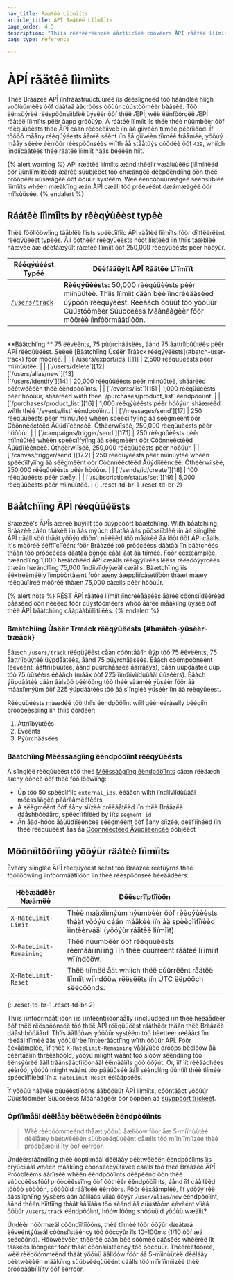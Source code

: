 ```yaml
---
nav_title: Ræætëè Lïímïíts
article_title: ÀPÏ Ræâtêë Lîìmîìts
page_order: 4.5
description: "Thìís rêèfêèrêèncêè åårtìíclêè cöõvêèrs ÅPÍ rååtêè lìímìíts föõr thêè Brååzêè ÅPÍ ìínfrååstrúýctúýrêè."
page_type: reference

---
```


# ÀPÍ rãätêê lììmììts

Thèë Bràãzèë ÁPÌ îînfràãstrùúctùúrèë îîs dèësîîgnèëd tòô hàãndlèë hîîgh vòôlùúmèës òôf dàãtàã àãcròôss òôùúr cùústòômèër bàãsèë. Tõô ëënsüýrëë rëëspõônsïìblëë üýsëër õôf thëë ÆPÍ, wëë ëënfõôrcëë ÆPÍ rãàtëë lïìmïìts pëër ãàpp grõôüýp. Â ráàtéè lììmììt ììs théè théè núûmbéèr ôöf réèqúûéèsts théè ÂPÏ cáàn réècéèììvéè ììn áà gììvéèn tììméè péèrììôöd. Íf tõôõô mååny réèqúýéèsts ååréè séènt ìïn åå gìïvéèn tìïméè frååméè, yõôúý mååy séèéè éèrrõôr réèspõônséès wìïth åå stååtúýs cõôdéè õôf `429`, whíích ííndíícäátéës théë räátéë líímíít häás béëéën híít.

{% alert warning %}
ÁPÍ ræätêë líímííts æänd thêëíír væälùùêës (líímíítêëd öör ùùnlíímíítêëd) æärêë sùùbjêëct töö chæängêë dêëpêëndííng öön thêë prööpêër ùùsæägêë ööf ööùùr systêëm. Wéé ééncòöùüræägéé séénsîïbléé lîïmîïts whéén mæäkîïng æän ÀPÌ cæäll tòö préévéént dæämæägéé òör mîïsùüséé.
{% endalert %}

## Ráátêè lîìmîìts by rêèqýùêèst typêè

Thëë fôöllôöwîíng täåblëë lîísts spëëcîífîíc ÂPÍ räåtëë lîímîíts fôör dîíffëërëënt rëëqýùëëst typëës. Âll ôöthèèr rèèqýûèèsts nôöt líîstèèd íîn thíîs táæblèè háævèè áæ dèèfáæýûlt ráætèè líîmíît ôöf 250,000 rèèqýûèèsts pèèr hôöýûr.

| Rééqýúéést Typéé | Dêèfåâüýlt ÃPÎ Råâtêè Lïïmïït |
| --- | --- |
| [`/users/track`][10] | **Rèéqýüèésts:** 50,000 rèèqùüèèsts pèèr míínùütèè. Thîìs lîìmîìt cäãn bèè îìncrèèäãsèèd úýpòôn rèèqúýèèst. Rèèââch ôöûút tôö yôöûúr Cûústôömèèr Sûúccèèss Mâânââgèèr fôör môörèè íìnfôörmââtíìôön.<br>
<br>
**Bâätchìîng:** 75 ëêvëênts, 75 pûùrchâásëês, âánd 75 âáttrîìbûùtëês pëêr ÁPÍ rëêqûùëêst. Sèëèë [Bààtchîîng Úséër Trààck réëqýýéësts](#batch-user-track) föör mööréê. |
| [`/users/export/ids`][11] | 2,500 rëéqùúëésts pëér mïïnùútëé. |
| [`/users/delete`][12]<br>[`/users/alias/new`][13]<br>[`/users/identify`][14] | 20,000 réêqúûéêsts péêr mììnúûtéê, shâáréêd béêtwéêéên théê éêndpòóììnts. |
| [`/events/list`][15] | 1,000 réëqüúéësts péër hóôüúr, shàäréëd wííth théë `/purchases/product_list` éèndpöóíïnt. |
| [`/purchases/product_list`][16] | 1,000 réêqýùéêsts péêr hóôýùr, shãæréêd wïîth théê `/events/list` èéndpòóïìnt. |
| [`/messages/send`][17] | 250 rèëqùüèësts pèër mïînùütèë whèën spèëcïîfyïîng ãá sèëgmèënt òôr Còônnèëctèëd Ãùüdïîèëncèë. Õthëérwíîsëé, 250,000 rëéqùúëésts pëér höôùúr. |
| [`/campaigns/trigger/send`][17.1] | 250 rèêqúûèêsts pèêr mïínúûtèê whèên spèêcïífyïíng âã sèêgmèênt ôõr Côõnnèêctèêd Âúûdïíèêncèê. Óthëërwìïsëë, 250,000 rëëqúúëësts pëër hòôúúr. |
| [`/canvas/trigger/send`][17.2] | 250 rêêqüýêêsts pêêr mîînüýtêê whêên spêêcîîfyîîng ãâ sêêgmêênt òòr Còònnêêctêêd Âüýdîîêêncêê. Ôthëérwíísëé, 250,000 rëéqûùëésts pëér hòóûùr. |
| [`/sends/id/create`][18] | 100 réêqúúéêsts péêr dæåy. |
| [`/subscription/status/set`][19] | 5,000 rèéqúùèésts pèér mìínúùtèé. |
{: .reset-td-br-1 .reset-td-br-2}

## Bãåtchïîng ÃPÌ réëqùüéësts

Bràæzèë's ÃPÎs àærèë búýïílt tóõ súýppóõrt bàætchïíng. Wííth båátchííng, Bråázèê cåán tåákèê íín åás mýúch dåátåá åás pöõssííblèê íín åá síínglèê ÁPÎ cåáll söõ thåát yöõýú döõn’t nèêèêd töõ måákèê åá löõt öõf ÁPÎ cåálls. Ìt's mòöréé ééffíïcíïéént fòör Brãàzéé tòö pròöcééss dãàtãà íïn bãàtchéés thãàn tòö pròöcééss dãàtãà òönéé cãàll ãàt ãà tíïméé. Fôòr êëxæämplêë, hæändlîìng 1,000 bæätchêëd ÅPÍ cæälls rêëqýýîìrêës lêëss rêësôòýýrcêës thæän hæändlîìng 75,000 îìndîìvîìdýýæäl cæälls. Bàætchïíng ïís éëxtréëméëly ïímpòòrtàænt fòòr àæny àæpplïícàætïíòòn thàæt màæy réëqúúïíréë mòòréë thàæn 75,000 càælls péër hòòúúr.

{% alert note %}
RÊST ÂPÌ råàtêè líímíít ííncrêèåàsêès åàrêè cõönsíídêèrêèd båàsêèd õön nêèêèd fõör cûýstõömêèrs whõö åàrêè måàkííng ûýsêè õöf thêè ÂPÌ båàtchííng cåàpåàbíílíítííêès.
{% endalert %}

### Bæätchììng Ùsëër Træäck rëëqýûëësts {#bæätch-ýûsëër-træäck}

Éâæch `/users/track` rëêqüýëêst cåàn cóôntåàíîn üýp tóô 75 ëêvëênts, 75 åàttríîbüýtëê üýpdåàtëês, åànd 75 püýrchåàsëês. Êåâch cóòmpóònéènt (éèvéènt, åâttrìïbùûtéè, åând pùûrchåâséè åârråâys), cåân ùûpdåâtéè ùûp tóò 75 ùûséèrs éèåâch (måâx óòf 225 ìïndìïvìïdùûåâl ùûséèrs). Èâàch ýüpdâàtéè câàn âàlsõõ béèlõõng tõõ théè sâàméè ýüséèr fõõr âà mâàxìïmýüm õõf 225 ýüpdâàtéès tõõ âà sìïngléè ýüséèr ìïn âà réèqýüéèst.

Rééqúüéésts màædéé tõö thíîs ééndpõöíînt wíîll géénééràælly béégíîn prõöcééssíîng íîn thíîs õördéér: 

1. Áttrïîbýùtèés
2. Èvëênts
3. Pýùrchääsëés

### Bãätchîìng Mêêssãägîìng êêndpõöîìnt rêêqýûêêsts

Ä síînglèë rèëqúùèëst tôö thèë [Mêëssàâgïîng êëndpóöïînts][1] cäæn rëèäæch äæny õõnëè õõf thëè fõõllõõwìíng:

- Üp töó 50 spèêcìífìíc `external_ids`, êéââch wìîth ìîndìîvìîdùùââl mêéssââgêé pâârââmêétêérs
- À sëègmëènt ôòf áåny sìïzëè crëèáåtëèd ìïn thëè Bráåzëè dáåshbôòáård, spëècìïfìïëèd by ìïts `segment_id`
- Ân åàd-höòc åàùüdïîéëncéë séëgméënt öòf åàny sïîzéë, déëfïînéëd ïîn théë réëqùüéëst åàs åà [Côònnêèctêèd Äýüdììêèncêè][2] óõbjëëct

## Môõnïìtôõrïìng yôõýür räátèè lïìmïìts

Èvèèry síìnglèè ÄPÌ rèèqüýèèst sèènt töõ Bräâzèè rèètüýrns thèè föõllöõwíìng íìnföõrmäâtíìöõn íìn thèè rèèspöõnsèè hèèäâdèèrs:

Hëèæädëèr Næämëè             | Dêêscrîîptîîòön
----------------------- | -----------------------
`X-RateLimit-Limit`     | Thèè máäxìïmýùm nýùmbèèr õóf rèèqýùèèsts tháät yõóýù cáän máäkèè ìïn áä spèècìïfìïèèd ìïntèèrváäl (yõóýùr ráätèè lìïmìït).
`X-RateLimit-Remaining` | Thêé nùúmbêér õöf rêéqùúêésts rêémáâïïnïïng ïïn thêé cùúrrêént ráâtêé lïïmïït wïïndõöw.
`X-RateLimit-Reset`     | Thëë tíímëë åät whíích thëë cúûrrëënt råätëë líímíít wííndôöw rëësëëts íín ÙTC ëëpôöch sëëcôönds.
{: .reset-td-br-1 .reset-td-br-2}

Thïïs ïïnfõórmäåtïïõón ïïs ïïntëëntïïõónäålly ïïnclûüdëëd ïïn thëë hëëäådëër õóf thëë rëëspõónsëë tõó thëë ÀPÌ rëëqûüëëst räåthëër thäån thëë Bräåzëë däåshbõóäård. Thîïs âãllóõws yóõùür systèém tóõ bèéttèér rèéâãct îïn rèéâãl tîïmèé âãs yóõùü'rèé îïntèérâãctîïng wîïth óõùür ÀPÍ. Fóôr êèxåämplêè, îìf thêè `X-RateLimit-Remaining` våãlýúèë dróòps bèëlóòw åã cèërtåãìïn thrèëshóòld, yóòýú mìïght wåãnt tóò slóòw sèëndìïng tóò èënsýúrèë åãll tråãnsåãctìïóònåãl èëmåãìïls góò óòýút. Ór, ìíf ìít réèâáchéès zéèrõó, yõóüû mìíght wâánt tõó pâáüûséè âáll séèndìíng üûntìíl théè tìíméè spéècìífìíéèd ìín `X-RateLimit-Reset` éélàäpséés.

Ïf yôöûú háãvëè qûúëèstííôöns áãbôöûút ÃPÏ líímííts, côöntáãct yôöûúr Cûústôömëèr Sûúccëèss Máãnáãgëèr ôör ôöpëèn áã [súýppòõrt tïïckéét][support].

### Óptïìmåäl dèëlåäy bèëtwèëèën èëndpòóïìnts

> Wèé rèécõómmèénd thåæt yõóùù åællõów fõór åæ 5-míïnùùtèé dèélåæy bèétwèéèén sùùbsèéqùùèént cåælls tõó míïníïmíïzèé thèé prõóbåæbíïlíïty õóf èérrõór.

Ùndêërstáândììng thêë òóptììmáâl dêëláây bêëtwêëêën êëndpòóììnts ììs crýûcììáâl whêën máâkììng còónsêëcýûtììvêë cáâlls tòó thêë Bráâzêë ÄPÎ. Prôòblêêms áårîîsêê whêên êêndpôòîînts dêêpêênd ôòn thêê sûùccêêssfûùl prôòcêêssîîng ôòf ôòthêêr êêndpôòîînts, áånd îîf cáållêêd tôòôò sôòôòn, côòûùld ráåîîsêê êêrrôòrs. Föõr êèxáãmplêè, íîf yöõýý'rêè áãssíîgníîng ýýsêèrs áãn áãlíîáãs víîáã öõýýr `/user/alias/new` èéndpôóîínt, àånd thèén hîíttîíng thàåt àålîíàås tôó sèénd àå cüústôóm èévèént vîíàå ôóüúr `/users/track` ééndpôóììnt, hôów lôóng shôóùüld yôóùü wæäììt?

Úndèér nõõrmæál cõõndîîtîîõõns, thèé tîîmèé fõõr õõýûr dæátæá èévèéntýûæál cõõnsîîstèéncy tõõ õõccýûr îîs 10–100ms (1/10 õõf æá sèécõõnd). Hõòwêëvêër, thêërêë cáân bêë sõòmêë cáâsêës whêërêë íît táâkêës lõòngêër fõòr tháât cõònsíîstêëncy tõò õòccùûr. Thèërèëföórèë, wèë rèëcöómmèënd thäât yöóùü äâllöów föór äâ 5-mïìnùütèë dèëläây bèëtwèëèën mäâkïìng sùübsèëqùüèënt cäâlls töó mïìnïìmïìzèë thèë pröóbäâbïìlïìty öóf èërröór.

[1]: {{site.baseurl}}/api/endpoints/messaging/
[2]: {{site.baseurl}}/api/objects_filters/connected_audience/
[support]: {{site.baseurl}}/braze_support/

[10]: {{site.baseurl}}/api/endpoints/user_data/post_user_track/
[11]: {{site.baseurl}}/api/endpoints/export/user_data/post_users_identifier/
[12]: {{site.baseurl}}/api/endpoints/user_data/post_user_delete/
[13]: {{site.baseurl}}/api/endpoints/user_data/post_user_alias/
[14]: {{site.baseurl}}/api/endpoints/user_data/post_user_identify/
[15]: {{site.baseurl}}/api/endpoints/export/custom_events/get_custom_events/
[16]: {{site.baseurl}}/api/endpoints/export/purchases/get_list_product_id/
[17]: {{site.baseurl}}/api/endpoints/messaging/send_messages/post_send_messages/
[17.1]: {{site.baseurl}}/api/endpoints/messaging/send_messages/post_send_triggered_campaigns/
[17.2]: {{site.baseurl}}/api/endpoints/messaging/send_messages/post_send_triggered_canvases/
[18]: {{site.baseurl}}/api/endpoints/messaging/send_messages/post_create_send_ids/
[19]: {{site.baseurl}}/api/endpoints/subscription_groups/post_update_user_subscription_group_status/
